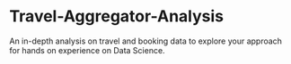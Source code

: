 # Travel-Aggregator-Analysis
An in-depth analysis on travel and booking data to explore your approach for hands on experience on Data Science.
